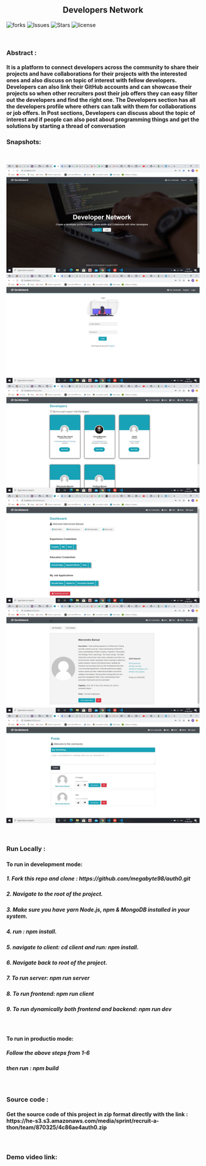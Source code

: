 <h2 align="center">Developers Network</h2>
<p align="center">
  
![forks](https://img.shields.io/github/forks/megabyte98/auth0)
![Issues](https://img.shields.io/github/issues/megabyte98/auth0)
![Stars](https://img.shields.io/github/stars/megabyte98/auth0)
![license](https://img.shields.io/github/license/megabyte98/auth0)

</p>
</br>

<h3>Abstract :</h3>
<h4>
It is a platform to connect developers across the community to share their projects and have collaborations for their projects with the interested ones and also discuss on topic of interest with fellow developers. Developers can also link their GitHub accounts and can showcase their projects so when other recruiters post their job offers they can easy filter out the developers and find the right one. The Developers section has all the developers profile where others can talk with them for collaborations or job offers. In Post sections, Developers can discuss about the topic of interest and if people can also post about programming things and get the solutions by starting a thread of conversation
</h4>

<h3>Snapshots:</h3>
</br>

![one](./snapshots/1.jpg)
![two](./snapshots/2.jpg)
![three](./snapshots/3.jpg)
![four](./snapshots/4.jpg)
![five](./snapshots/5.jpg)
![six](./snapshots/6.jpg)

</br>

<h3>Run Locally : <h3>
<h4>
  To run in development mode:
</h4>
<h5>1. Fork this repo and clone : https://github.com/megabyte98/auth0.git</h5>
<h5>2. Navigate to the root of the project.</h5>
<h5>3. Make sure you have yarn Node.js, npm & MongoDB installed in your system.</h5>
<h5>4. run : npm install.</h5>
<h5>5. navigate to client: cd client and run: npm install.</h5>
<h5>6. Navigate back to root of the project.</h5>
<h5>7. To run server: npm run server</h5>
<h5>8. To run frontend: npm run client</h5>
<h5>9. To run dynamically both frontend and backend: npm run dev</h5>

</br>
<h4>To run in productio mode: </h4>
<h5>Follow the above steps from 1-6</h5>
<h5>then run : npm build</h5>

</br>
<h3>Source code : </h3>
<h4>Get the source code of this project in zip format directly with the link : https://he-s3.s3.amazonaws.com/media/sprint/recruit-a-thon/team/870325/4c86ae4auth0.zip <h4>

</br>

<h3>Demo video link: </h3>
<h4></h4>